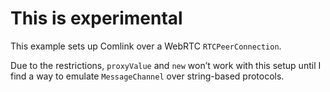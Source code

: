 # This is experimental

This example sets up Comlink over a WebRTC `RTCPeerConnection`.

Due to the restrictions, `proxyValue` and `new` won’t work with this setup until I find a way to emulate `MessageChannel` over string-based protocols.
